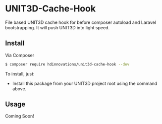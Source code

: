 # UNIT3D-Cache-Hook
File based UNIT3D cache hook for before composer autoload and Laravel bootstrapping. It will push UNIT3D into light speed.

## Install

Via Composer

```bash
$ composer require hdinnovations/unit3d-cache-hook --dev
```

To install, just:
- Install this package from your UNIT3D project root using the command above.

## Usage
 Coming Soon!


